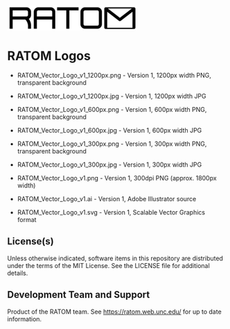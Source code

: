 ![Logo](https://github.com/libratom/ratom-logos/blob/master/RATOM_Vector_Logo_v1_300px.png)

# RATOM Logos

* RATOM_Vector_Logo_v1_1200px.png - Version 1, 1200px width PNG, transparent background
* RATOM_Vector_Logo_v1_1200px.jpg - Version 1, 1200px width JPG
* RATOM_Vector_Logo_v1_600px.png - Version 1, 600px width PNG, transparent background
* RATOM_Vector_Logo_v1_600px.jpg - Version 1, 600px width JPG
* RATOM_Vector_Logo_v1_300px.png - Version 1, 300px width PNG, transparent background
* RATOM_Vector_Logo_v1_300px.jpg - Version 1, 300px width JPG

* RATOM_Vector_Logo_v1.png - Version 1, 300dpi PNG (approx. 1800px width)

* RATOM_Vector_Logo_v1.ai - Version 1, Adobe Illustrator source
* RATOM_Vector_Logo_v1.svg - Version 1, Scalable Vector Graphics format

## License(s)

Unless otherwise indicated, software items in this repository are distributed under the terms of the MIT License. See the LICENSE file for additional details.

## Development Team and Support

Product of the RATOM team. See https://ratom.web.unc.edu/ for up to date information.
